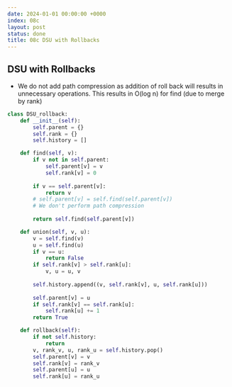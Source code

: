 ```yaml
---
date: 2024-01-01 00:00:00 +0000
index: 08c
layout: post
status: done
title: 08c DSU with Rollbacks
---
```


## DSU with Rollbacks

- We do not add path compression as addition of roll back will results in unnecessary operations. This results in O(log n) for find (due to merge by rank)

```python
class DSU_rollback:
    def __init__(self):
        self.parent = {}
        self.rank = {}
        self.history = []

    def find(self, v):
        if v not in self.parent:
            self.parent[v] = v
            self.rank[v] = 0
      
        if v == self.parent[v]:
            return v
        # self.parent[v] = self.find(self.parent[v])
        # We don't perform path compression
    
        return self.find(self.parent[v])

    def union(self, v, u):
        v = self.find(v)
        u = self.find(u)
        if v == u:
            return False
        if self.rank[v] > self.rank[u]:
            v, u = u, v
        
        self.history.append((v, self.rank[v], u, self.rank[u]))
        
        self.parent[v] = u
        if self.rank[v] == self.rank[u]:
            self.rank[u] += 1
        return True

    def rollback(self):
        if not self.history:
            return
        v, rank_v, u, rank_u = self.history.pop()
        self.parent[v] = v
        self.rank[v] = rank_v
        self.parent[u] = u
        self.rank[u] = rank_u
```